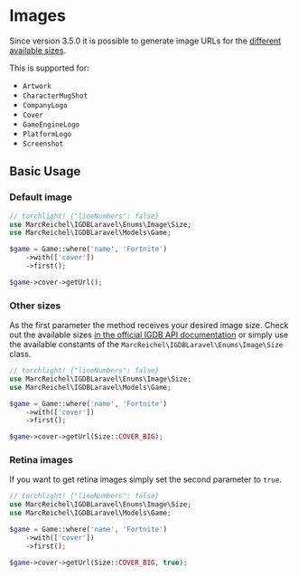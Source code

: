 # Images

Since version 3.5.0 it is possible to generate image URLs for
the [different available sizes](https://api-docs.igdb.com/#images).

This is supported for:

- `Artwork`
- `CharacterMugShot`
- `CompanyLogo`
- `Cover`
- `GameEngineLogo`
- `PlatformLogo`
- `Screenshot`

## Basic Usage

### Default image

```php
// torchlight! {"lineNumbers": false}
use MarcReichel\IGDBLaravel\Enums\Image\Size;
use MarcReichel\IGDBLaravel\Models\Game;

$game = Game::where('name', 'Fortnite')
    ->with(['cover'])
    ->first();

$game->cover->getUrl();
```

### Other sizes

As the first parameter the method receives your desired image size. Check out the available
sizes [in the official IGDB API documentation](https://api-docs.igdb.com/#images) or simply use the available constants
of the `MarcReichel\IGDBLaravel\Enums\Image\Size` class.

```php
// torchlight! {"lineNumbers": false}
use MarcReichel\IGDBLaravel\Enums\Image\Size;
use MarcReichel\IGDBLaravel\Models\Game;

$game = Game::where('name', 'Fortnite')
    ->with(['cover'])
    ->first();

$game->cover->getUrl(Size::COVER_BIG);
```

### Retina images

If you want to get retina images simply set the second parameter to `true`.

```php
// torchlight! {"lineNumbers": false}
use MarcReichel\IGDBLaravel\Enums\Image\Size;
use MarcReichel\IGDBLaravel\Models\Game;

$game = Game::where('name', 'Fortnite')
    ->with(['cover'])
    ->first();

$game->cover->getUrl(Size::COVER_BIG, true);
```
